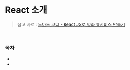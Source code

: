 # React 소개

> 참고 자료 : <a href="https://nomadcoders.co/react-for-beginners">노마드 코더 - React JS로 영화 웹서비스 만들기</a>

<br/>

### 목차

- <a href=""></a>
- <a href=""></a>

<br/><br/>
